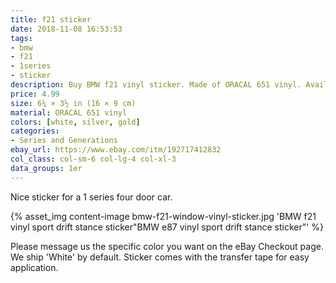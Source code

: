 ```yaml
---
title: f21 sticker
date: 2018-11-08 16:53:53
tags:
- bmw
- f21
- 1series
- sticker
description: Buy BMW f21 vinyl sticker. Made of ORACAL 651 vinyl. Available in different colors.
price: 4.99
size: 6¼ × 3½ in (16 × 9 cm)
material: ORACAL 651 vinyl
colors: [white, silver, gold]
categories:
- Series and Generations
ebay_url: https://www.ebay.com/itm/192717412832
col_class: col-sm-6 col-lg-4 col-xl-3
data_groups: 1er
---
```


Nice sticker for a 1 series four door car.

<!-- more -->
{% asset_img content-image bmw-f21-window-vinyl-sticker.jpg 'BMW f21 vinyl sport drift stance sticker"BMW e87 vinyl sport drift stance sticker"' %}

Please message us the specific color you want on the eBay Checkout page. We ship 'White' by default. Sticker comes with the transfer tape for easy application.
